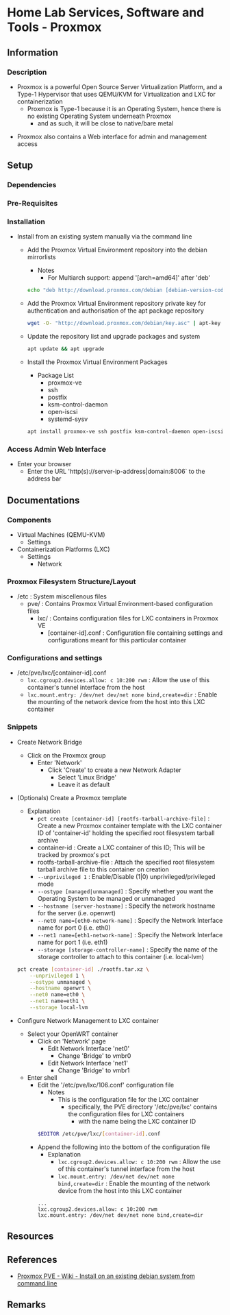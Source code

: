 # Home Lab Services, Software and Tools - Proxmox

## Information
### Description
- Proxmox is a powerful Open Source Server Virtualization Platform, and a Type-1 Hypervisor that uses QEMU/KVM for Virtualization and LXC for containerization
    - Proxmox is Type-1 because it is an Operating System, hence there is no existing Operating System underneath Proxmox
        + and as such, it will be close to native/bare metal
+ Proxmox also contains a Web interface for admin and management access

## Setup
### Dependencies

### Pre-Requisites

### Installation
- Install from an existing system manually via the command line
    - Add the Proxmox Virtual Environment repository into the debian mirrorlists
        - Notes
            + For Multiarch support: append '[arch=amd64]' after 'deb'
        ```bash
        echo "deb http://download.proxmox.com/debian [debian-version-codename] pve-no-subscription" > /etc/apt/sources.list.d/pve-install-repo.list
        ```

    - Add the Proxmox Virtual Environment repository private key for authentication and authorisation of the apt package repository
        ```bash
        wget -O- "http://download.proxmox.com/debian/key.asc" | apt-key add -
        ```

    - Update the repository list and upgrade packages and system
        ```bash
        apt update && apt upgrade
        ```

    - Install the Proxmox Virtual Environment Packages
        - Package List
            + proxmox-ve
            + ssh
            + postfix
            + ksm-control-daemon
            + open-iscsi
            + systemd-sysv
        ```bash
        apt install proxmox-ve ssh postfix ksm-control-daemon open-iscsi systemd-sysv
        ```

### Access Admin Web Interface
- Enter your browser
    + Enter the URL 'http(s)://server-ip-address|domain:8006` to the address bar

## Documentations

### Components
- Virtual Machines (QEMU-KVM)
    - Settings
- Containerization Platforms (LXC)
    - Settings
        + Network

### Proxmox Filesystem Structure/Layout
- /etc : System miscellenous files
    - pve/ : Contains Proxmox Virtual Environment-based configuration files
        - lxc/ : Contains configuration files for LXC containers in Proxmox VE
            - [container-id].conf : Configuration file containing settings and configurations meant for this particular container

### Configurations and settings
- /etc/pve/lxc/[container-id].conf
    + `lxc.cgroup2.devices.allow: c 10:200 rwm` : Allow the use of this container's tunnel interface from the host
    + `lxc.mount.entry: /dev/net dev/net none bind,create=dir` : Enable the mounting of the network device from the host into this LXC container

### Snippets
- Create Network Bridge
    - Click on the Proxmox group
        - Enter 'Network'
            - Click 'Create' to create a new Network Adapter
                + Select 'Linux Bridge'
                + Leave it as default

- (Optionals) Create a Proxmox template
    - Explanation
        + `pct create [container-id] [rootfs-tarball-archive-file]` : Create a new Proxmox container template with the LXC container ID of 'container-id' holding the specified root filesystem tarball archive
        + container-id : Create a LXC container of this ID; This will be tracked by proxmox's pct
        + rootfs-tarball-archive-file : Attach the specified root filesystem tarball archive file to this container on creation
        + `--unprivileged 1` : Enable/Disable (1|0) unprivileged/privileged mode
        + `--ostype [managed|unmanaged]` : Specify whether you want the Operating System to be managed or unmanaged
        + `--hostname [server-hostname]` : Specify the network hostname for the server (i.e. openwrt)
        + `--net0 name=[eth0-network-name]` : Specify the Network Interface name for port 0 (i.e. eth0)
        + `--net1 name=[eth1-network-name]` : Specify the Network Interface name for port 1 (i.e. eth1)
        + `--storage [storage-controller-name]` : Specify the name of the storage controller to attach to this container (i.e. local-lvm)
    ```bash
    pct create [container-id] ./rootfs.tar.xz \
        --unprivileged 1 \
        --ostype unmanaged \
        --hostname openwrt \
        --net0 name=eth0 \
        --net1 name=eth1 \
        --storage local-lvm
    ```

- Configure Network Management to LXC container
    - Select your OpenWRT container
        - Click on 'Network' page
            - Edit Network Interface 'net0'
                + Change 'Bridge' to vmbr0
            - Edit Network Interface 'net1'
                + Change 'Bridge' to vmbr1
    - Enter shell
        - Edit the '/etc/pve/lxc/106.conf' configuration file
            - Notes
                - This is the configuration file for the LXC container
                    - specifically, the PVE directory '/etc/pve/lxc' contains the configuration files for LXC containers
                        + with the name being the LXC container ID
            ```bash
            $EDITOR /etc/pve/lxc/[container-id].conf
            ```
        - Append the following into the bottom of the configuration file
            - Explanation
                + `lxc.cgroup2.devices.allow: c 10:200 rwm` : Allow the use of this container's tunnel interface from the host
                + `lxc.mount.entry: /dev/net dev/net none bind,create=dir` : Enable the mounting of the network device from the host into this LXC container
            ```
            ...
            lxc.cgroup2.devices.allow: c 10:200 rwm
            lxc.mount.entry: /dev/net dev/net none bind,create=dir
            ```

## Resources

## References
+ [Proxmox PVE - Wiki - Install on an existing debian system from command line](https://pve.proxmox.com/wiki/Install_Proxmox_VE_on_Debian_Jessie)

## Remarks

